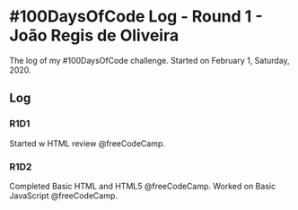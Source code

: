 # #100DaysOfCode Log - Round 1 - João Regis de Oliveira

The log of my #100DaysOfCode challenge. Started on February 1, Saturday, 2020.

## Log

### R1D1 
Started w HTML review @freeCodeCamp.

### R1D2
Completed Basic HTML and HTML5 @freeCodeCamp. Worked on Basic JavaScript @freeCodeCamp.

